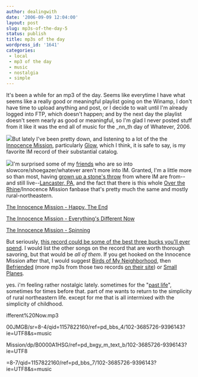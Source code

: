 ```yaml
---
author: dealingwith
date: '2006-09-09 12:04:00'
layout: post
slug: mp3s-of-the-day-5
status: publish
title: mp3s of the day
wordpress_id: '1641'
categories:
 - local
 - mp3 of the day
 - music
 - nostalgia
 - simple
---
```


It's been a while for an mp3 of the day. Seems like everytime I have what
seems like a really good or meaningful playlist going on the Winamp, I don't
have time to upload anything and post, or I decide to wait until I'm already
logged into FTP, which doesn't happen; and by the next day the playlist
doesn't seem nearly as good or meaningful, so I'm glad I never posted stuff
from it like it was the end all of music for the _nn_th day of Whatever, 2006.

[![][1]][2]But lately I've been pretty down, and listening to a lot of the the
[Innocence Mission][3], particularly [Glow][2], which I think, it is safe to
say, is my favorite IM record of their substantial catalog.

![][4]I'm surprised some of my [friends][5] who are so into
slowcore/shoegazer/whatever aren't more into IM. Granted, I'm a little more so
than most, having [grown up a stone's throw][6] from where IM are from--and
still live--[Lancaster, PA][7], and the fact that there is this whole [Over
the Rhine][8]/Innocence Mission fanbase that's pretty much the same and mostly
rural-northeastern.

[The Innocence Mission - Happy, The End][9]

[The Innocence Mission - Everything's Different Now][10]

[The Innocence Mission - Spinning][11]

But seriously, [this record could be some of the best three bucks you'll ever
spend][2]. I would list the other songs on the record that are worth thorough
savoring, but that would be _all of them_. If you get hooked on the Innocence
Mission after that, I would suggest [Birds of My Neighborhood][12], then
[Befriended][13] (more mp3s from those two records [on their site][14]) or
[Small Planes][15].

yes. i'm feeling rather nostalgic lately. sometimes for the "[past life][16]",
sometimes for times before that. part of me wants to return to the simplicity
of rural northeastern life. except for me that is all intermixed with the
simplicity of childhood.

   [1]: http://ec3.images-amazon.com/images/P/B000002G38.01._SCTHUMBZZZ_.jpg

   [2]: http://www.amazon.com/Glow-Innocence-Mission/dp/B000002G38/sr=8-1/qid=1157819430/ref=pd_bbs_1/102-3685726-9396143?ie=UTF8&s=music

   [3]: http://www.theinnocencemission.com/ (new site!)

   [4]: http://daniel.iaspiretonothing.com/blog/files/2006/09/110-1081_IMG.JPG

   [5]: http://www.sarahjanesemrad.com/

   [6]: http://maps.google.com/maps?f=q&hl=en&q=Green+Hill+Road,+West+Hanover,+PA&ie=UTF8&z=18&ll=40.31949,-76.743456&spn=0.002585,0.00544&t=h&om=1&iwloc=A

   [7]: http://maps.google.com/maps?q=Lancaster,+PA&ie=UTF8&z=10&ll=40.037778,-76.305833&spn=0.664493,1.392517&t=h&om=1

   [8]: http://overtherhine.com/

   [9]:
The%20Innocence%20Mission%20-%20Glow%20-%206%20-%20Happy,%20The%20End.mp3

   [10]: The%20Innocence%20Mission%20-%20Glow%20-%209%20-%20Everything%27s%20D
ifferent%20Now.mp3

   [11]: The%20Innocence%20Mission%20-%20Glow%20-%2010%20-%20Spinning.mp3

   [12]: http://www.amazon.com/Birds-My-Neighborhood-Innocence-Mission/dp/B000
00JMGB/sr=8-4/qid=1157822160/ref=pd_bbs_4/102-3685726-9396143?ie=UTF8&s=music

   [13]: http://www.amazon.com/Befriended-Innocence-
Mission/dp/B0000A1HSG/ref=pd_bxgy_m_text_b/102-3685726-9396143?ie=UTF8

   [14]: http://www.theinnocencemission.com/music.htm

   [15]: http://www.amazon.com/Small-Planes-Innocence-Mission/dp/B00005O7S4/sr
=8-7/qid=1157822160/ref=pd_bbs_7/102-3685726-9396143?ie=UTF8&s=music

   [16]: http://www.23hq.com/dealingwith/photo/1118942

